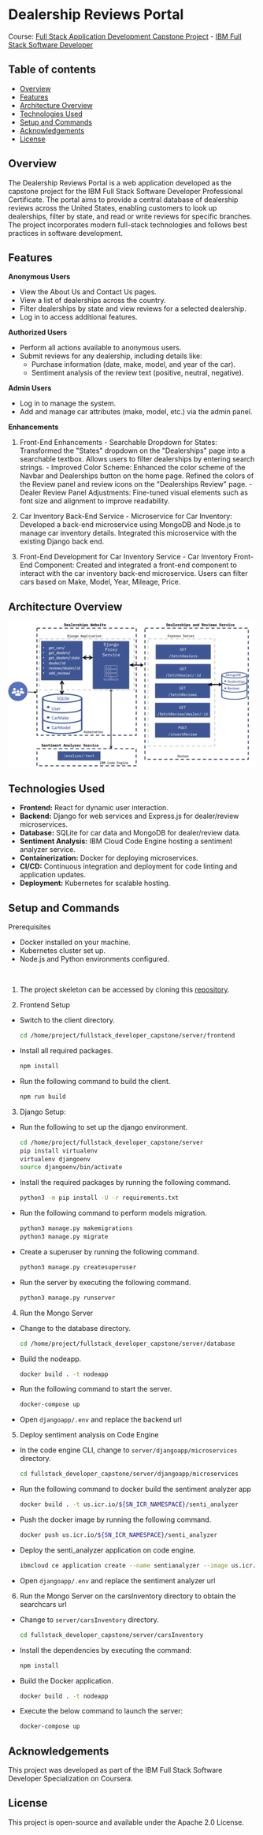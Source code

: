 # Dealership Reviews Portal
  
Course: [Full Stack Application Development Capstone Project](https://www.coursera.org/learn/ibm-cloud-native-full-stack-development-capstone?specialization=ibm-full-stack-cloud-developer) - [IBM Full Stack Software Developer](https://www.coursera.org/professional-certificates/ibm-full-stack-cloud-developer)


## Table of contents

- [Overview](#overview)
- [Features](#features)
- [Architecture Overview](#architecture-overview)
- [Technologies Used](#technologies-used)
- [Setup and Commands](#setup-and-commands)
- [Acknowledgements](#acknowledgements)
- [License](#license)


## Overview
The Dealership Reviews Portal is a web application developed as the capstone project for the IBM Full Stack Software Developer Professional Certificate. The portal aims to provide a central database of dealership reviews across the United States, enabling customers to look up dealerships, filter by state, and read or write reviews for specific branches. The project incorporates modern full-stack technologies and follows best practices in software development.

## Features
**Anonymous Users**
  - View the About Us and Contact Us pages.
  - View a list of dealerships across the country.
  - Filter dealerships by state and view reviews for a selected dealership.
  - Log in to access additional features.

**Authorized Users**
  - Perform all actions available to anonymous users.
  - Submit reviews for any dealership, including details like:
    - Purchase information (date, make, model, and year of the car).
    - Sentiment analysis of the review text (positive, neutral, negative).

**Admin Users**
  - Log in to manage the system.
  - Add and manage car attributes (make, model, etc.) via the admin panel.

**Enhancements**
  1. Front-End Enhancements
    - Searchable Dropdown for States: Transformed the "States" dropdown on the "Dealerships" page into a searchable textbox. Allows users to filter dealerships by entering search strings.
    - Improved Color Scheme: Enhanced the color scheme of the Navbar and Dealerships button on the home page. Refined the colors of the Review panel and review icons on the "Dealerships Review" page.
    - Dealer Review Panel Adjustments: Fine-tuned visual elements such as font size and alignment to improve readability.
     
  3. Car Inventory Back-End Service
    - Microservice for Car Inventory: Developed a back-end microservice using MongoDB and Node.js to manage car inventory details. Integrated this microservice with the existing Django back end.
    
  5. Front-End Development for Car Inventory Service
    - Car Inventory Front-End Component: Created and integrated a front-end component to interact with the car inventory back-end microservice. Users can filter cars based on Make, Model, Year, Mileage, Price.

## Architecture Overview
![Architecture Overview](./project-architecture.png)

## Technologies Used
- **Frontend:** React for dynamic user interaction.
- **Backend:** Django for web services and Express.js for dealer/review microservices.
- **Database:** SQLite for car data and MongoDB for dealer/review data.
- **Sentiment Analysis:** IBM Cloud Code Engine hosting a sentiment analyzer service.
- **Containerization:** Docker for deploying microservices.
- **CI/CD:** Continuous integration and deployment for code linting and application updates.
- **Deployment:** Kubernetes for scalable hosting.

## Setup and Commands
Prerequisites
  - Docker installed on your machine.
  - Kubernetes cluster set up.
  - Node.js and Python environments configured.

<p>&nbsp;</p>

1. The project skeleton can be accessed by cloning this [repository](https://github.com/ibm-developer-skills-network/xrwvm-fullstack_developer_capstone).

2. Frontend Setup
   
- Switch to the client directory.
    ``` bash
    cd /home/project/fullstack_developer_capstone/server/frontend
    ```
    
- Install all required packages.
    ``` bash
    npm install
    ```
    
- Run the following command to build the client.
    ``` bash
    npm run build
    ```

3. Django Setup:
   
- Run the following to set up the django environment.
    ``` bash
    cd /home/project/fullstack_developer_capstone/server
    pip install virtualenv
    virtualenv djangoenv
    source djangoenv/bin/activate
    ```
    
- Install the required packages by running the following command.
    ``` bash
    python3 -m pip install -U -r requirements.txt
    ```
    
- Run the following command to perform models migration.
    ``` bash
    python3 manage.py makemigrations
    python3 manage.py migrate
    ```
    
- Create a superuser by running the following command.
    ``` bash
    python3 manage.py createsuperuser
    ```
    
- Run the server by executing the following command.
    ``` bash
    python3 manage.py runserver
    ```

4. Run the Mongo Server
   
- Change to the database directory.
    ``` bash
    cd /home/project/fullstack_developer_capstone/server/database
    ```
    
- Build the nodeapp.
    ``` bash
    docker build . -t nodeapp
    ```
    
- Run the following command to start the server.
    ``` bash
    docker-compose up
    ```
    
- Open `djangoapp/.env` and replace the backend url
  
5. Deploy sentiment analysis on Code Engine
   
- In the code engine CLI, change to `server/djangoapp/microservices` directory.
    ``` bash
    cd fullstack_developer_capstone/server/djangoapp/microservices
    ```
    
- Run the following command to docker build the sentiment analyzer app
    ``` bash
    docker build . -t us.icr.io/${SN_ICR_NAMESPACE}/senti_analyzer
    ```
    
- Push the docker image by running the following command.
    ``` bash
    docker push us.icr.io/${SN_ICR_NAMESPACE}/senti_analyzer
    ```
    
- Deploy the senti_analyzer application on code engine.
    ``` bash
    ibmcloud ce application create --name sentianalyzer --image us.icr.io/${SN_ICR_NAMESPACE}/senti_analyzer --registry-secret icr-secret --port 5000
    ```
    
- Open `djangoapp/.env` and replace the sentiment analyzer url

6. Run the Mongo Server on the carsInventory directory to obtain the searchcars url
   
- Change to `server/carsInventory` directory.
    ``` bash
    cd fullstack_developer_capstone/server/carsInventory
    ```
- Install the dependencies by executing the command:
    ``` bash
    npm install
    ```
- Build the Docker application.
    ``` bash
    docker build . -t nodeapp
    ```
- Execute the below command to launch the server:
    ``` bash
    docker-compose up
    ```

## Acknowledgements
This project was developed as part of the IBM Full Stack Software Developer Specialization on Coursera.

## License
This project is open-source and available under the Apache 2.0 License.
